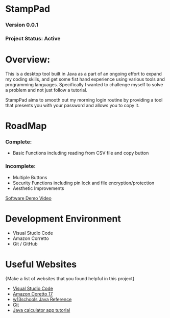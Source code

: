# StampPad
### Version 0.0.1
### Project Status: Active
# Overview:

This is a desktop tool built in Java as a part of an ongoing effort to expand my coding skills, and get some fist hand experience using various tools and programming languages. Specifically I wanted to challenge myself to solve a problem and not just follow a tutorial.
 
StampPad aims to smooth out my morning login routine by providing a tool that presents you with your password and allows you to copy it.

# RoadMap

### Complete:
* Basic Functions including reading from CSV file and copy button
### Incomplete:
* Multiple Buttons
* Security Functions including pin lock and file encryption/protection
* Aesthetic Improvements

[Software Demo Video](https://youtu.be/P5krKMazOfs)

# Development Environment

* Visual Studio Code
* Amazon Corretto
* Git / GitHub

# Useful Websites

{Make a list of websites that you found helpful in this project}
* [Visual Studio Code](https://code.visualstudio.com/docs/editor/versioncontrol)
* [Amazon Coretto 17](https://docs.aws.amazon.com/corretto/latest/corretto-17-ug/downloads-list.html)
* [w13schools Java Reference](https://www.w3schools.com/java/default.asp)
* [Git](https://git-scm.com/download)
* [Java calculator app tutorial](https://www.youtube.com/watch?v=dfhmTyRTCSQ) 